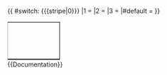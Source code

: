 <includeonly><table style="float:{{{align|right}}}; border-left:1px solid #AAA; border-top:1px solid #AAA; border-bottom:1px solid #000; border-right:1px solid #000; clear:{{{align|right}}}; background-color:{{{bgcolor|gold}}}; border-collapse:collapse; width:118px; margin-bottom:2px; table-layout:fixed;line-height:97%;"><tr>{{ #switch: {{{stripe|0}}}
|1 = <td style="width:1px;"></td><td style="background-color:{{{stripecolor1|{{{stripecolor|red}}}}}}; width:1px;"></td><td style="width:1px;"></td><td style="width:1px;"></td>
|2 = <td style="width:1px;"></td><td style="background-color:{{{stripecolor1|{{{stripecolor|red}}}}}}; width:1px;"></td><td style="width:1px;"></td><td style="background-color:{{{stripecolor2|{{{stripecolor|red}}}}}}; width:1px;"></td>
|3 = <td style="width:1px;"></td><td style="background-color:{{{stripecolor1|{{{stripecolor|red}}}}}}; width:1px;"></td><td style="width:1px;"></td><td style="background-color:{{{stripecolor2|{{{stripecolor|red}}}}}}; width:1px;"></td><td style="width:1px;"></td><td style="background-color:{{{stripecolor3|{{{stripecolor|red}}}}}}; width:1px;"></td>
|#default = <td style="width:1px;"></td><td style="width:1px;"></td><td style="width:1px;"></td><td style="width:1px;"></td>
}}<td style="font-size:12px;text-align:center;">{{#if:{{{image|}}}|[[File:{{{image|}}}{{!}}{{{imagesize|15px}}}]]}} [[:{{{link|Category:{{{title|}}}}}}|<span style="top:5px;color:{{{fontcolor|black}}};font-weight: {{{fontweight|normal}}}">{{{title|}}}</span>]]</td>
</tr></table></includeonly><noinclude>{{Documentation}}</noinclude>